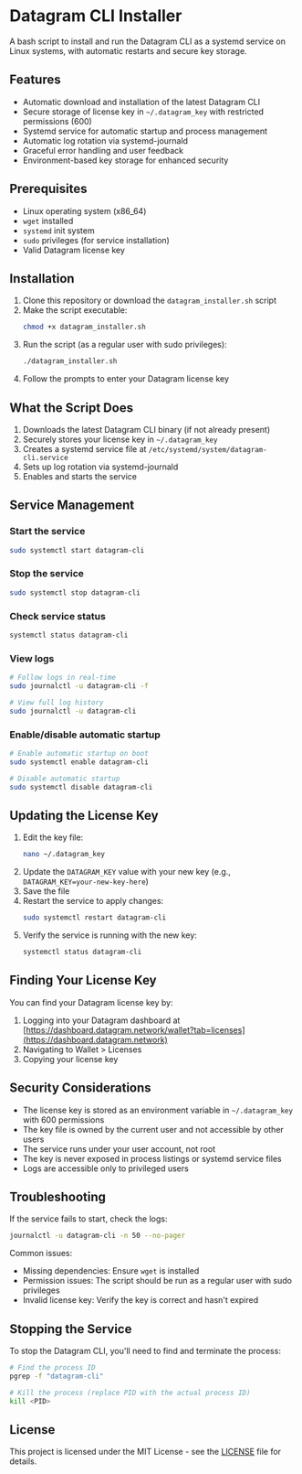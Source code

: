 # Datagram CLI Installer

A bash script to install and run the Datagram CLI as a systemd service on Linux systems, with automatic restarts and secure key storage.

## Features

- Automatic download and installation of the latest Datagram CLI
- Secure storage of license key in `~/.datagram_key` with restricted permissions (600)
- Systemd service for automatic startup and process management
- Automatic log rotation via systemd-journald
- Graceful error handling and user feedback
- Environment-based key storage for enhanced security

## Prerequisites

- Linux operating system (x86_64)
- `wget` installed
- `systemd` init system
- `sudo` privileges (for service installation)
- Valid Datagram license key

## Installation

1. Clone this repository or download the `datagram_installer.sh` script
2. Make the script executable:
   ```bash
   chmod +x datagram_installer.sh
   ```
3. Run the script (as a regular user with sudo privileges):
   ```bash
   ./datagram_installer.sh
   ```
4. Follow the prompts to enter your Datagram license key

## What the Script Does

1. Downloads the latest Datagram CLI binary (if not already present)
2. Securely stores your license key in `~/.datagram_key`
3. Creates a systemd service file at `/etc/systemd/system/datagram-cli.service`
4. Sets up log rotation via systemd-journald
5. Enables and starts the service

## Service Management

### Start the service
```bash
sudo systemctl start datagram-cli
```

### Stop the service
```bash
sudo systemctl stop datagram-cli
```

### Check service status
```bash
systemctl status datagram-cli
```

### View logs
```bash
# Follow logs in real-time
sudo journalctl -u datagram-cli -f

# View full log history
sudo journalctl -u datagram-cli
```

### Enable/disable automatic startup
```bash
# Enable automatic startup on boot
sudo systemctl enable datagram-cli

# Disable automatic startup
sudo systemctl disable datagram-cli
```

## Updating the License Key

1. Edit the key file:
   ```bash
   nano ~/.datagram_key
   ```
2. Update the `DATAGRAM_KEY` value with your new key (e.g., `DATAGRAM_KEY=your-new-key-here`)
3. Save the file
4. Restart the service to apply changes:
   ```bash
   sudo systemctl restart datagram-cli
   ```
5. Verify the service is running with the new key:
   ```bash
   systemctl status datagram-cli
   ```

## Finding Your License Key

You can find your Datagram license key by:
1. Logging into your Datagram dashboard at [https://dashboard.datagram.network/wallet?tab=licenses](https://dashboard.datagram.network)
2. Navigating to Wallet > Licenses
3. Copying your license key

## Security Considerations

- The license key is stored as an environment variable in `~/.datagram_key` with 600 permissions
- The key file is owned by the current user and not accessible by other users
- The service runs under your user account, not root
- The key is never exposed in process listings or systemd service files
- Logs are accessible only to privileged users

## Troubleshooting

If the service fails to start, check the logs:
```bash
journalctl -u datagram-cli -n 50 --no-pager
```

Common issues:
- Missing dependencies: Ensure `wget` is installed
- Permission issues: The script should be run as a regular user with sudo privileges
- Invalid license key: Verify the key is correct and hasn't expired

## Stopping the Service

To stop the Datagram CLI, you'll need to find and terminate the process:

```bash
# Find the process ID
pgrep -f "datagram-cli"

# Kill the process (replace PID with the actual process ID)
kill <PID>
```

## License

This project is licensed under the MIT License - see the [LICENSE](LICENSE) file for details.
